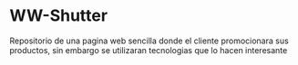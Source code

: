 # WW-Shutter
Repositorio de una pagina web sencilla donde el cliente promocionara sus productos, sin embargo se utilizaran tecnologias que lo hacen interesante
